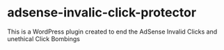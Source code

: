 # adsense-invalic-click-protector
This is a WordPress plugin created to end the AdSense Invalid Clicks and unethical Click Bombings 
